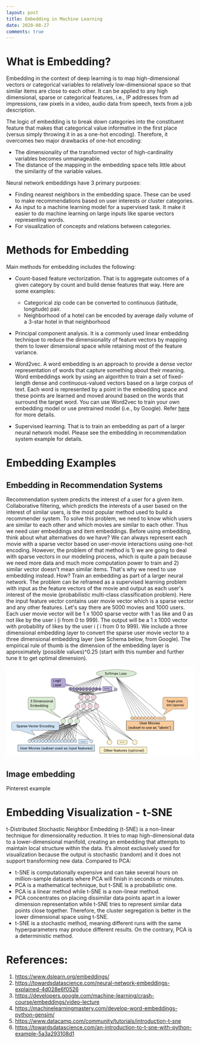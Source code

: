 ```yaml
---
layout: post
title: Embedding in Machine Learning
date: 2020-08-27
comments: true
---
```


# What is Embedding?
Embedding in the context of deep learning is to map high-dimensional vectors or categorical variables to relatively low-dimensional space so that similar items are close to each other. It can be applied to any high dimensional, sparse or categorical features, i.e., IP addresses from ad impressions, raw pixels in a video, audio data from speech, texts from a job description. 

The logic of embedding is to break down categories into the constituent feature that makes that categorical value informative in the first place (versus simply throwing it in as a one-hot encoding). Therefore, it overcomes two major drawbacks of one-hot encoding:
- The dimensionality of the transformed vector of high-cardinality variables becomes unmanageable.
- The distance of the mapping in the embedding space tells little about the similarity of the variable values.

Neural network embeddings have 3 primary purposes:
- Finding nearest neighbors in the embedding space. These can be used to make recommendations based on user interests or cluster categories.
- As input to a machine learning model for a supervised task. It make it easier to do machine learning on large inputs like sparse vectors representing words.
- For visualization of concepts and relations between categories.

# Methods for Embedding
Main methods for embedding includes the following: 

- Count-based feature vectorization. That is to aggregate outcomes of a given category by count and build dense features that way. Here are some examples:
	- Categorical zip code can be converted to continuous (latitude, longitude) pair.
	- Neighborhood of a hotel can be encoded by average daily volume of a 3-star hotel in that neighborhood

- Principal component analysis. It is a commonly used linear embedding technique to reduce the dimensionality of feature vectors by mapping them to lower dimensional space while retaining most of the feature variance. 

- Word2vec. A word embedding is an approach to provide a dense vector representation of words that capture something about their meaning. Word embeddings work by using an algorithm to train a set of fixed-length dense and continuous-valued vectors based on a large corpus of text. Each word is represented by a point in the embedding space and these points are learned and moved around based on the words that surround the target word. You can use Word2vec to train your own embedding model or use pretrained model (i.e., by Google). Refer [here](https://machinelearningmastery.com/develop-word-embeddings-python-gensim/) for more details.

- Supervised learning. That is to train an embedding as part of a larger neural network model. Please see the embedding in recommendation system example for details.

# Embedding Examples
## Embedding in Recommendation Systems
Recommendation system predicts the interest of a user for a given item. Collaborative filtering, which predicts the interests of a user based on the interest of similar users, is the most popular method used to build a recommender system. To solve this problem, we need to know which users are similar to each other and which movies are similar to each other. Thus we need user embeddings and item embeddings. Before using embedding, think about what alternatives do we have? We can always represent each movie with a sparse vector based on user-movie interactions using one-hot encoding. However, the problem of that method is 1) we are going to deal with sparse vectors in our modeling process, which is quite a pain because we need more data and much more computation power to train and 2) similar vector doesn't mean similar items. That's why we need to use embedding instead. How? Train an embedding as part of a larger neural network. The problem can be reframed as a supervised learning problem with input as the feature vectors of the movie and output as each user's interest of the movie (probabilistic multi-class classification problem). Here the input feature vector contains user movie vector which is a sparse vector and any other features. Let's say there are 5000 movies and 1000 users. Each user movie vector will be 1 x 1000 sparse vector with 1 as like and 0 as not like by the user i (i from 0 to 999). The output will be a 1 x 1000 vector with probability of likes by the user i ( i from 0 to 999). We include a three dimensional embedding layer to convert the sparse user movie vector to a three dimensional embedding layer (see Schema below, from Google). The empirical rule of thumb is the dimension of the embedding layer is approximately (possible values)^0.25 (start with this number and further tune it to get optimal dimension).

![](/assets/2020-08-28-09-42-13.png)

## Image embedding
Pinterest example

# Embedding Visualization - t-SNE
t-Distributed Stochastic Neighbor Embedding (t-SNE) is a non-linear technique for dimensionality reduction. It tries to map high-dimensional data to a lower-dimensional manifold, creating an embedding that attempts to maintain local structure within the data. It’s almost exclusively used for visualization because the output is stochastic (random) and it does not support transforming new data. Compared to PCA:
- t-SNE is computationally expensive and can take several hours on million-sample datasets where PCA will finish in seconds or minutes.
- PCA is a mathematical technique, but t-SNE is a probabilistic one.
- PCA is a linear method while t-SNE is a non-linear method.
- PCA concentrates on placing dissimilar data points apart in a lower dimension representation while t-SNE tries to represent similar data points close together. Therefore, the cluster segregation is better in the lower dimensional space using t-SNE.
- t-SNE is a stochastic method, meaning different runs with the same hyperparameters may produce different results. On the contrary, PCA is a deterministic method. 

# References:
1. https://www.dslearn.org/embeddings/
2. https://towardsdatascience.com/neural-network-embeddings-explained-4d028e6f0526
3. https://developers.google.com/machine-learning/crash-course/embeddings/video-lecture
4. https://machinelearningmastery.com/develop-word-embeddings-python-gensim/
5. https://www.datacamp.com/community/tutorials/introduction-t-sne
6. https://towardsdatascience.com/an-introduction-to-t-sne-with-python-example-5a3a293108d1
